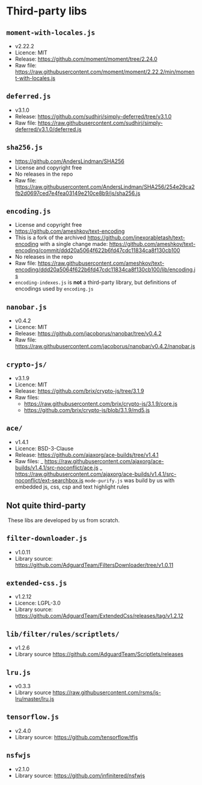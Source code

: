 # Third-party libs

## `moment-with-locales.js`

- v2.22.2
- Licence: MIT
- Release: https://github.com/moment/moment/tree/2.24.0
- Raw file: https://raw.githubusercontent.com/moment/moment/2.22.2/min/moment-with-locales.js

## `deferred.js`

- v3.1.0
- Release: https://github.com/sudhirj/simply-deferred/tree/v3.1.0
- Raw file: https://raw.githubusercontent.com/sudhirj/simply-deferred/v3.1.0/deferred.js

## `sha256.js`

- https://github.com/AndersLindman/SHA256
- License and copyright free
- No releases in the repo
- Raw file: https://raw.githubusercontent.com/AndersLindman/SHA256/254e29ca2fb2d0697ced7e4fea03149e210ce8b9/js/sha256.js

## `encoding.js`

- License and copyright free
- https://github.com/ameshkov/text-encoding
- This is a fork of the archived https://github.com/inexorabletash/text-encoding with a single change made: https://github.com/ameshkov/text-encoding/commit/ddd20a5064f622b6fd47cdc11834ca8f130cb100
- No releases in the repo
- Raw file: https://raw.githubusercontent.com/ameshkov/text-encoding/ddd20a5064f622b6fd47cdc11834ca8f130cb100/lib/encoding.js
- `encoding-indexes.js` is **not** a third-party library, but definitions of encodings used by `encoding.js`

## `nanobar.js`

- v0.4.2
- Licence: MIT
- Release: https://github.com/jacoborus/nanobar/tree/v0.4.2
- Raw file: https://raw.githubusercontent.com/jacoborus/nanobar/v0.4.2/nanobar.js

## `crypto-js/`

- v3.1.9
- Licence: MIT
- Release: https://github.com/brix/crypto-js/tree/3.1.9
- Raw files:
  - https://raw.githubusercontent.com/brix/crypto-js/3.1.9/core.js
  - https://github.com/brix/crypto-js/blob/3.1.9/md5.js

## `ace/`

- v1.4.1
- Licence: BSD-3-Clause
- Release: https://github.com/ajaxorg/ace-builds/tree/v1.4.1
- Raw files:
  _ https://raw.githubusercontent.com/ajaxorg/ace-builds/v1.4.1/src-noconflict/ace.js
  _ https://raw.githubusercontent.com/ajaxorg/ace-builds/v1.4.1/src-noconflict/ext-searchbox.js
  `mode-purify.js` was build by us with embedded js, css, csp and text highlight rules

## Not quite third-party

​
These libs are developed by us from scratch.
​

## `filter-downloader.js`

- v1.0.11
- Library source: https://github.com/AdguardTeam/FiltersDownloader/tree/v1.0.11

## `extended-css.js`

- v1.2.12
- Licence: LGPL-3.0
- Library source: https://github.com/AdguardTeam/ExtendedCss/releases/tag/v1.2.12

## `lib/filter/rules/scriptlets/`

- v1.2.6
- Library source https://github.com/AdguardTeam/Scriptlets/releases

## `lru.js`

- v0.3.3
- Library source https://raw.githubusercontent.com/rsms/js-lru/master/lru.js

## `tensorflow.js`

- v2.4.0
- Library source: https://github.com/tensorflow/tfjs

## `nsfwjs`

- v2.1.0
- Library source: https://github.com/infinitered/nsfwjs
